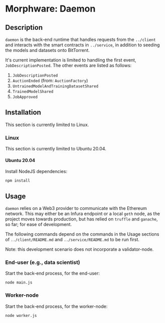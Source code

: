 # Morphware: Daemon

## Description

`daemon` is the back-end runtime that handles requests from the
`../client` and interacts with the smart contracts in `../service`, in
addition to seeding the models and datasets onto BitTorrent.

It's current implementation is limited to handling the first event,
`JobDescriptionPosted`.  The other events are listed as follows:

1. `JobDescriptionPosted`
2. `AuctionEnded` (from: `AuctionFactory`)
3. `UntrainedModelAndTrainingDatasetShared`
4. `TrainedModelShared`
5. `JobApproved`

## Installation

This section is currently limited to Linux.

### Linux

This section is currently limited to Ubuntu 20.04.

#### Ubuntu 20.04

Install NodeJS dependencies:

`npm install`

## Usage

`daemon` relies on a Web3 provider to communicate with the Ethereum
network.  This may either be an Infura endpoint or a local `geth` node,
as the project moves towards production, but has relied on `truffle`
and `ganache`, so far; for ease of development.

The following commands depend on the commands in the Usage sections of
`../client/README.md` and `../service/README.md` to be run first.

Note: this development scenario does not incorporate a validator-node.

### End-user (e.g., data scientist)

Start the back-end process, for the end-user:

`node main.js`

### Worker-node

Start the back-end process, for the worker-node:

`node worker.js`
